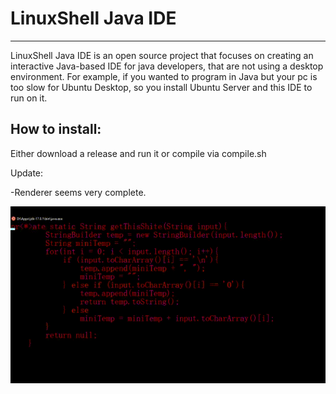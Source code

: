 # LinuxShell Java IDE

___
LinuxShell Java IDE is an open source project that focuses on creating an interactive Java-based IDE for java
developers, that are not using a desktop environment. For example, if you wanted to program in Java but your pc is too
slow for Ubuntu Desktop, so you install Ubuntu Server and this IDE to run on it.

## How to install:

Either download a release and run it or compile via compile.sh

Update:

-Renderer seems very complete.

![](./github/gifs/demo1.gif)

